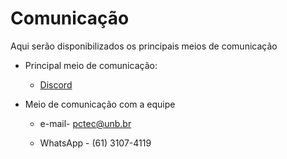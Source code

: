 # Comunicação

Aqui serão disponibilizados os principais meios de comunicação

* Principal meio de comunicação: 
    * [Discord](https://discord.gg/e75gPWrV)

* Meio de comunicação com a equipe
    * e-mail- pctec@unb.br 

    * WhatsApp - (61) 3107-4119